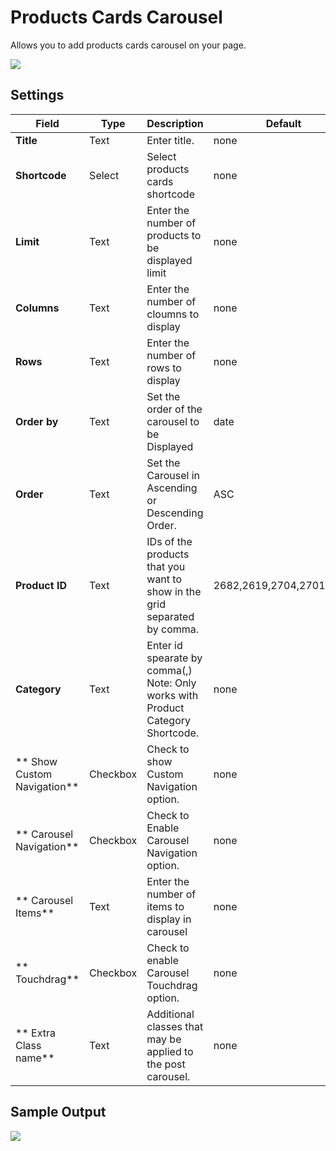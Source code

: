 # Products Cards Carousel

Allows you to add products cards carousel on your page.

![](http://transvelo.github.io/docs/enter/images/kc-products-cards-carousel-setting.png)

## Settings

| Field | Type | Description | Default
| -- | -- | -- | -- |
| **Title** | Text |  Enter title. | none
| **Shortcode** | Select | Select products cards shortcode | none
| **Limit** | Text | Enter the number of products to be displayed limit | none
| **Columns** | Text | Enter the number of cloumns to display | none
| **Rows** | Text | Enter the number of rows to display | none
| **Order by** | Text |  Set the order of the carousel to be Displayed | date
| **Order** | Text | Set the Carousel in Ascending or Descending Order. | ASC
| **Product ID** | Text | IDs of the products that you want to show in the grid separated by comma.| 2682,2619,2704,2701,2702
| **Category** | Text | Enter id spearate by comma(,) Note: Only works with Product Category Shortcode. | none
| ** Show Custom Navigation** | Checkbox | Check to show Custom Navigation option. | none
| ** Carousel Navigation** | Checkbox | Check to Enable Carousel Navigation option. | none
| ** Carousel Items** | Text | Enter the number of items to display in carousel | none
| ** Touchdrag** | Checkbox | Check to enable Carousel Touchdrag option. | none
| ** Extra Class name** | Text | Additional classes that may be applied to the post carousel. | none


## Sample Output

![](http://transvelo.github.io/docs/enter/images/kc-products-cards-carousel-output.png)
